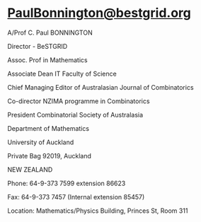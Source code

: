 # PaulBonnington@bestgrid.org

A/Prof C. Paul BONNINGTON 

Director - BeSTGRID

Assoc. Prof in Mathematics

Associate Dean IT Faculty of Science

Chief Managing Editor of Australasian Journal of Combinatorics

Co-director NZIMA programme in Combinatorics

President Combinatorial Society of Australasia

Department of Mathematics

University of Auckland

Private Bag 92019, Auckland

NEW ZEALAND

Phone: 64-9-373 7599 extension 86623

Fax: 64-9-373 7457 (Internal extension 85457)

Location: Mathematics/Physics Building, Princes St, Room 311
